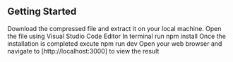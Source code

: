
## Getting Started

Download the compressed file and extract it on your local machine.
Open the file using Visual Studio Code Editor 
In terminal run  npm install 
Once the installation is completed excute  npm run dev
Open your web browser and navigate to  [http://localhost:3000] to view the result

